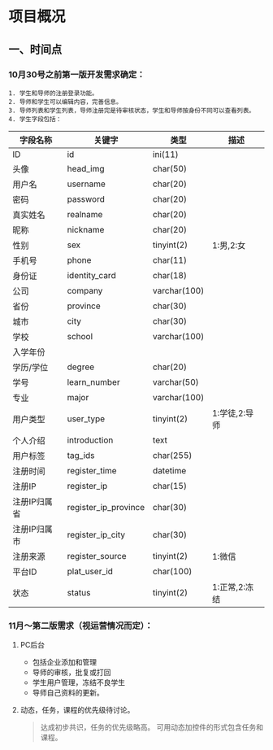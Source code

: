 # 项目概况
## 一、时间点
### 10月30号之前第一版开发需求确定：
    1. 学生和导师的注册登录功能。
    2. 导师和学生可以编辑内容，完善信息。
    3. 导师列表和学生列表，导师注册完是待审核状态，学生和导师按身份不同可以查看列表。
    4. 学生字段包括：
    
    
字段名称 | 关键字 | 类型 | 描述
--------|--------|-----|---------
ID  | id | ini(11) | 
头像 |  head_img  | char(50) |   
用户名 | username  | char(20)  |
密码 | password | char(20) | 
真实姓名 | realname | char(20) |
昵称 | nickname | char(20) | 
性别 | sex | tinyint(2) | 1:男,2:女
手机号 | phone | char(11) | 
身份证 | identity_card | char(18) | 
公司 | company | varchar(100) | 
省份 | province | char(30) | 
城市 | city | char(30) | 
学校 | school | varchar(100) | 
入学年份 | | | 
学历/学位 | degree | char(20) | 
学号 | learn_number | varchar(50) | 
专业 | major | varchar(100) | 
用户类型 | user_type | tinyint(2) | 1:学徒,2:导师
个人介绍 | introduction | text | 
用户标签 | tag_ids | char(255) | 
注册时间 | register_time | datetime | 
注册IP | register_ip | char(15) | 
注册IP归属省 | register_ip_province | char(30) | 
注册IP归属市 | register_ip_city | char(30) | 
注册来源 | register_source | tinyint(2) | 1:微信
平台ID | plat_user_id | char(100) | 
状态 | status | tinyint(2) | 1:正常,2:冻结
    

### 11月～第二版需求（视运营情况而定）：
1. PC后台
    + 包括企业添加和管理
    + 导师的审核，批复或打回
    + 学生用户管理，冻结不良学生
    + 导师自己资料的更新。

2. 动态，任务，课程的优先级待讨论。
    > 达成初步共识，任务的优先级略高。
    > 可用动态加控件的形式包含任务和课程。